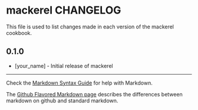 mackerel CHANGELOG
================

This file is used to list changes made in each version of the mackerel cookbook.

0.1.0
-----
- [your_name] - Initial release of mackerel

- - -
Check the [Markdown Syntax Guide](http://daringfireball.net/projects/markdown/syntax) for help with Markdown.

The [Github Flavored Markdown page](http://github.github.com/github-flavored-markdown/) describes the differences between markdown on github and standard markdown.
